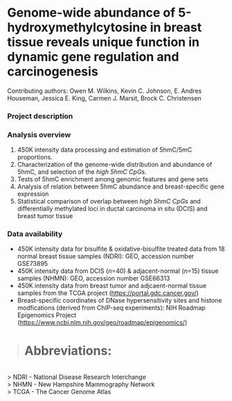 # Genome-wide abundance of 5-hydroxymethylcytosine in breast tissue reveals unique function in dynamic gene regulation and carcinogenesis

Contributing authors: Owen M. Wilkins, Kevin C. Johnson, E. Andres Houseman, Jessica E. King, Carmen J. Marsit, Brock C. Christensen

### Project description



### Analysis overview 

1. 450K intensity data processing and estimation of 5hmC/5mC proportions. 
2. Characterization of the genome-wide distribution and abundance of 5hmC, and selection of the *high 5hmC CpGs*. 
3. Tests of 5hmC enrichment among genomic features and gene sets
4. Analysis of relation between 5hmC abundance and breast-specific gene expression
5. Statistical comparison of overlap between *high 5hmC CpGs* and differentially methylated loci in ductal carcinoma in situ (DCIS) and breast tumor tissue

### Data availability

* 450K intensity data for bisulfite & oxidative-bisulfite treated data from 18 normal breast tissue samples (NDRI): GEO, accession number GSE73895
* 450K intensity data from DCIS (*n*=40) & adjacent-normal (*n*=15) tissue samples (NHMN): GEO, accession number  GSE66313
* 450K intensity data from breast tumor and adjcaent-normal tissue samples from the TCGA project (https://portal.gdc.cancer.gov/)
* Breast-specific coordinates of DNase hypersensitivity sites and histone modfications (derived from ChIP-seq experiments): NIH Roadmap Epigenomics Project (https://www.ncbi.nlm.nih.gov/geo/roadmap/epigenomics/)

> # Abbreviations:  <br />
 <br />
> NDRI - National Disease Research Interchange <br />
> NHMN - New Hampshire Mammography Network <br />
> TCGA - The Cancer Genome Atlas <br />


